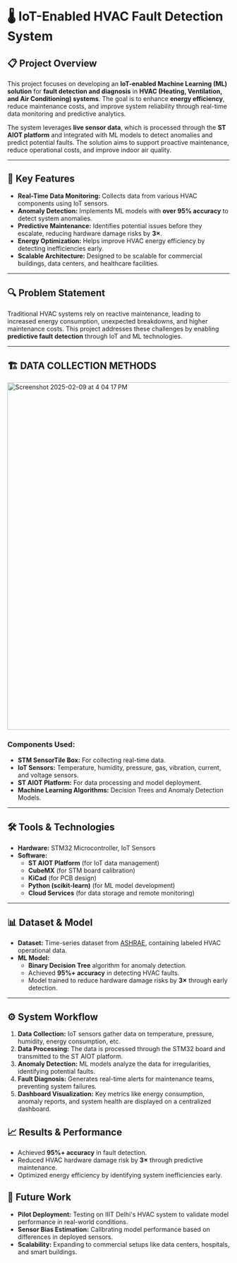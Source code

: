# 🌡️ IoT-Enabled HVAC Fault Detection System

## 📋 Project Overview
This project focuses on developing an **IoT-enabled Machine Learning (ML) solution** for **fault detection and diagnosis** in **HVAC (Heating, Ventilation, and Air Conditioning) systems**. The goal is to enhance **energy efficiency**, reduce maintenance costs, and improve system reliability through real-time data monitoring and predictive analytics.

The system leverages **live sensor data**, which is processed through the **ST AIOT platform** and integrated with ML models to detect anomalies and predict potential faults. The solution aims to support proactive maintenance, reduce operational costs, and improve indoor air quality.

---

## 🚀 Key Features
- **Real-Time Data Monitoring:** Collects data from various HVAC components using IoT sensors.  
- **Anomaly Detection:** Implements ML models with **over 95% accuracy** to detect system anomalies.  
- **Predictive Maintenance:** Identifies potential issues before they escalate, reducing hardware damage risks by **3×**.  
- **Energy Optimization:** Helps improve HVAC energy efficiency by detecting inefficiencies early.  
- **Scalable Architecture:** Designed to be scalable for commercial buildings, data centers, and healthcare facilities.  

---

## 🔍 Problem Statement
Traditional HVAC systems rely on reactive maintenance, leading to increased energy consumption, unexpected breakdowns, and higher maintenance costs. This project addresses these challenges by enabling **predictive fault detection** through IoT and ML technologies.

---

## 🏗️ DATA COLLECTION METHODS
<img width="787" alt="Screenshot 2025-02-09 at 4 04 17 PM" src="https://github.com/user-attachments/assets/0ae243a0-5f1d-4a3d-a035-0fcbf3a236c8" />

### **Components Used:**
- **STM SensorTile Box:** For collecting real-time data.  
- **IoT Sensors:** Temperature, humidity, pressure, gas, vibration, current, and voltage sensors.  
- **ST AIOT Platform:** For data processing and model deployment.  
- **Machine Learning Algorithms:** Decision Trees and Anomaly Detection Models.  

---

## 🛠️ Tools & Technologies
- **Hardware:** STM32 Microcontroller, IoT Sensors  
- **Software:**  
  - **ST AIOT Platform** (for IoT data management)  
  - **CubeMX** (for STM board calibration)  
  - **KiCad** (for PCB design)  
  - **Python (scikit-learn)** (for ML model development)  
  - **Cloud Services** (for data storage and remote monitoring)  

---

## 📊 Dataset & Model
- **Dataset:** Time-series dataset from [ASHRAE](https://faultdetection.lbl.gov/data/), containing labeled HVAC operational data.  
- **ML Model:**  
  - **Binary Decision Tree** algorithm for anomaly detection.  
  - Achieved **95%+ accuracy** in detecting HVAC faults.  
  - Model trained to reduce hardware damage risks by **3×** through early detection.  

---

## ⚙️ System Workflow
1. **Data Collection:** IoT sensors gather data on temperature, pressure, humidity, energy consumption, etc.  
2. **Data Processing:** The data is processed through the STM32 board and transmitted to the ST AIOT platform.  
3. **Anomaly Detection:** ML models analyze the data for irregularities, identifying potential faults.  
4. **Fault Diagnosis:** Generates real-time alerts for maintenance teams, preventing system failures.  
5. **Dashboard Visualization:** Key metrics like energy consumption, anomaly reports, and system health are displayed on a centralized dashboard.  


## 📈 Results & Performance
- Achieved **95%+ accuracy** in fault detection.  
- Reduced HVAC hardware damage risk by **3×** through predictive maintenance.  
- Optimized energy efficiency by identifying system inefficiencies early.  



## 🧪 Future Work
- **Pilot Deployment:** Testing on IIIT Delhi's HVAC system to validate model performance in real-world conditions.  
- **Sensor Bias Estimation:** Calibrating model performance based on differences in deployed sensors.  
- **Scalability:** Expanding to commercial setups like data centers, hospitals, and smart buildings.  





